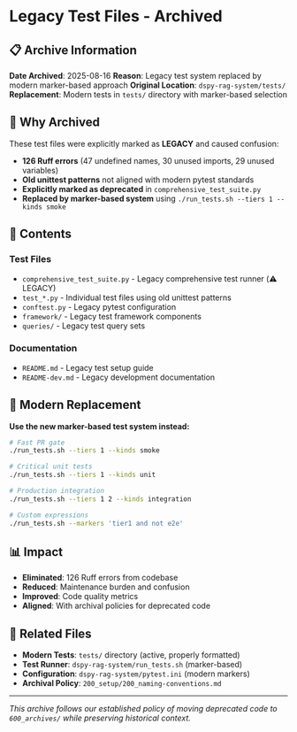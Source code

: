 # Legacy Test Files - Archived

## 📋 **Archive Information**

**Date Archived**: 2025-08-16
**Reason**: Legacy test system replaced by modern marker-based approach
**Original Location**: `dspy-rag-system/tests/`
**Replacement**: Modern tests in `tests/` directory with marker-based selection

## 🎯 **Why Archived**

These test files were explicitly marked as **LEGACY** and caused confusion:

- **126 Ruff errors** (47 undefined names, 30 unused imports, 29 unused variables)
- **Old unittest patterns** not aligned with modern pytest standards
- **Explicitly marked as deprecated** in `comprehensive_test_suite.py`
- **Replaced by marker-based system** using `./run_tests.sh --tiers 1 --kinds smoke`

## 📁 **Contents**

### Test Files
- `comprehensive_test_suite.py` - Legacy comprehensive test runner (⚠️ LEGACY)
- `test_*.py` - Individual test files using old unittest patterns
- `conftest.py` - Legacy pytest configuration
- `framework/` - Legacy test framework components
- `queries/` - Legacy test query sets

### Documentation
- `README.md` - Legacy test setup guide
- `README-dev.md` - Legacy development documentation

## 🚀 **Modern Replacement**

**Use the new marker-based test system instead:**

```bash
# Fast PR gate
./run_tests.sh --tiers 1 --kinds smoke

# Critical unit tests
./run_tests.sh --tiers 1 --kinds unit

# Production integration
./run_tests.sh --tiers 1 2 --kinds integration

# Custom expressions
./run_tests.sh --markers 'tier1 and not e2e'
```

## 📊 **Impact**

- **Eliminated**: 126 Ruff errors from codebase
- **Reduced**: Maintenance burden and confusion
- **Improved**: Code quality metrics
- **Aligned**: With archival policies for deprecated code

## 🔗 **Related Files**

- **Modern Tests**: `tests/` directory (active, properly formatted)
- **Test Runner**: `dspy-rag-system/run_tests.sh` (marker-based)
- **Configuration**: `dspy-rag-system/pytest.ini` (modern markers)
- **Archival Policy**: `200_setup/200_naming-conventions.md`

---

*This archive follows our established policy of moving deprecated code to `600_archives/` while preserving historical context.*
